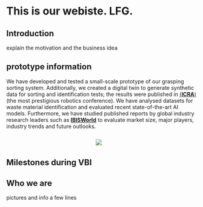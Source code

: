 # This is our webiste. LFG.


## Introduction
explain the motivation and the business idea

## prototype information
We have developed and tested a small-scale prototype of our grasping sorting system. Additionally, we created a digital twin to generate synthetic data for sorting and identification tests; the results were published in [(**ICRA**)](https://www.icra2024.org/) (the most prestigious robotics conference). We have analysed datasets for waste material identification and evaluated recent state-of-the-art AI models. 
Furthermore, we have studied published reports by global industry research leaders such as [**IBISWorld**](https://www.ibisworld.com/) to evaluate market size, major players, industry trends and future outlooks.

 <style>
table, tr {border:hidden;}
td, th {border:hidden;}
table {width: 100%;} /* Ensures the table takes the full width */
td {text-align: center;} /* Centers content horizontally */
</style>


<table style="border:hidden;cellspacing=0; cellpadding=0;">
  <tr>
    <th style="width:100%"></th>
    <th></th>
  </tr>

  <tr>
    <td style=""><img src="./assets/Highlycuttered.gif"/></td>
  </tr>
</table>

## Milestones during VBI


## Who we are
pictures and info a few lines
